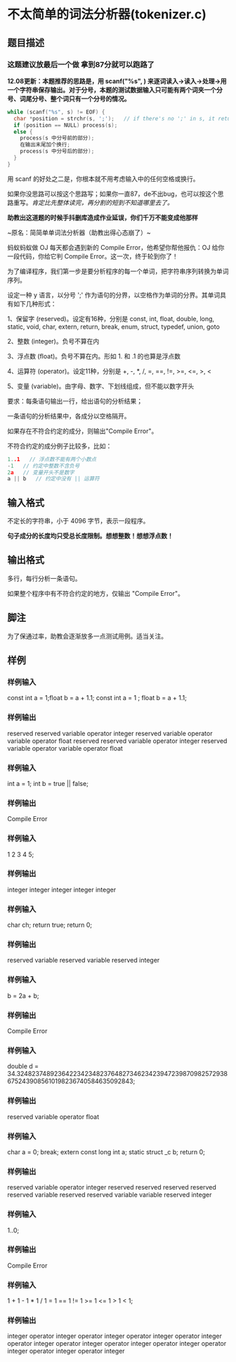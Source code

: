 # 不太简单的词法分析器(tokenizer.c)

## 题目描述

### 这题建议放最后一个做 拿到87分就可以跑路了

**12.08更新：本题推荐的思路是，用 scanf("%s", ) 来逐词读入->读入->处理->用一个字符串保存输出。对于分号，本题的测试数据输入只可能有两个词夹一个分号、词尾分号、整个词只有一个分号的情况。**

```c
while (scanf("%s", s) != EOF) {
  char *position = strchr(s, ';');   // if there's no ';' in s, it returns NULL.
  if (position == NULL) process(s);
  else {
    process(s 中分号前的部分);
    在输出末尾加个换行;
    process(s 中分号后的部分);
  }
}
```

用 scanf 的好处之二是，你根本就不用考虑输入中的任何空格或换行。

如果你没思路可以按这个思路写；如果你一直87，de不出bug，也可以按这个思路重写。*肯定比先整体读完，再分割的短到不知道哪里去了。*

**助教出这道题的时候手抖删库造成作业延误，你们千万不能变成他那样**

~原名：简简单单词法分析器（助教出得心态崩了）~

蚂蚁蚂蚁做 OJ 每天都会遇到新的 Compile Error，他希望你帮他报仇：OJ 给你一段代码，你给它判 Compile Error。这一次，终于轮到你了！

为了编译程序，我们第一步是要分析程序的每一个单词，把字符串序列转换为单词序列。

设定一种 y 语言，以分号 ';' 作为语句的分界，以空格作为单词的分界。其单词具有如下几种形式：

1、保留字 (reserved)。设定有16种，分别是 const, int, float, double, long, static, void, char, extern, return, break, enum, struct, typedef, union, goto

2、整数 (integer)。负号不算在内

3、浮点数 (float)。负号不算在内。形如 1. 和 .1 的也算是浮点数

4、运算符 (operator)。设定11种，分别是 +, -, *, /, =, ==, !=, >=, <=, >, <

5、变量 (variable)。由字母、数字、下划线组成，但不能以数字开头

要求：每条语句输出一行，给出语句的分析结果；

一条语句的分析结果中，各成分以空格隔开。

如果存在不符合约定的成分，则输出"Compile Error"。

不符合约定的成分例子比较多，比如：

```cpp
1..1   // 浮点数不能有两个小数点
-1   // 约定中整数不含负号
2a   // 变量开头不是数字
a || b   // 约定中没有 || 运算符
```

## 输入格式

不定长的字符串，小于 4096 字节，表示一段程序。

**句子成分的长度均只受总长度限制。想想整数！想想浮点数！**

## 输出格式

多行，每行分析一条语句。

如果整个程序中有不符合约定的地方，仅输出 "Compile Error"。

## 脚注

为了保通过率，助教会逐渐放多一点测试用例。适当关注。

## 样例

### 样例输入

const int a = 1;float b = a + 1.1;
const int a = 1 ; float b = a + 1.1;

### 样例输出

reserved reserved variable operator integer
reserved variable operator variable operator float
reserved reserved variable operator integer
reserved variable operator variable operator float

### 样例输入

int a = 1;
int b = true || false;

### 样例输出

Compile Error

### 样例输入

1 2 3 4 5;

### 样例输出

integer integer integer integer integer

### 样例输入

char ch; return true; return 0;

### 样例输出

reserved variable
reserved variable
reserved integer

### 样例输入

b = 2a + b;

### 样例输出

Compile Error

### 样例输入

double d = 34.324823748923642234234823764827346234239472398709825729386752439085610198236740584635092843;

### 样例输出

reserved variable operator float

### 样例输入

char a = 0;
break;
extern const long int a;
static struct _c b;
return 0;

### 样例输出

reserved variable operator integer
reserved
reserved reserved reserved reserved variable
reserved reserved variable variable
reserved integer

### 样例输入

1..0;

### 样例输出

Compile Error

### 样例输入

1 + 1 - 1 * 1 / 1 = 1 == 1 != 1 >= 1 <= 1 > 1 < 1;

### 样例输出

integer operator integer operator integer operator integer operator integer operator integer operator integer operator integer operator integer operator integer operator integer operator integer
